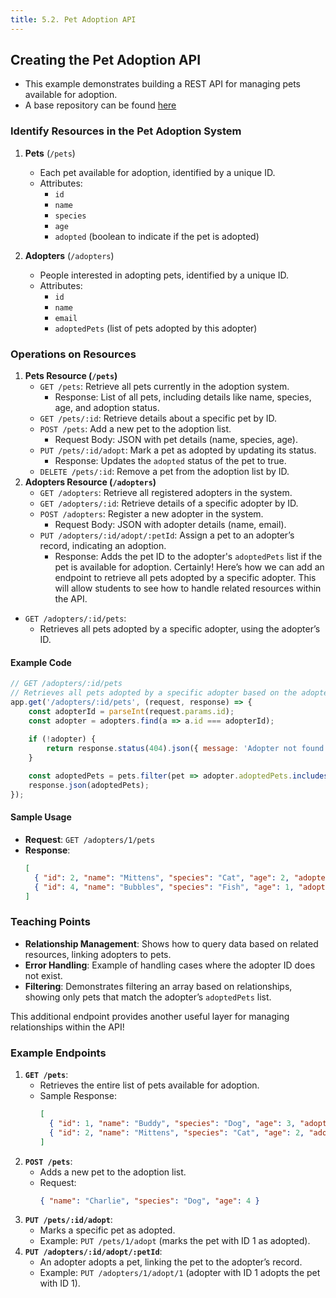 ```yaml
---
title: 5.2. Pet Adoption API
---
```


## Creating the Pet Adoption API
- This example demonstrates building a REST API for managing pets available for adoption.
- A base repository can be found [here](https://github.com/menglishca/rest-api-examples/tree/main)

### Identify Resources in the Pet Adoption System

1. **Pets** (`/pets`)
   - Each pet available for adoption, identified by a unique ID.
   - Attributes:
     - `id`
     - `name`
     - `species`
     - `age`
     - `adopted` (boolean to indicate if the pet is adopted)

2. **Adopters** (`/adopters`)
   - People interested in adopting pets, identified by a unique ID.
   - Attributes:
     - `id`
     - `name`
     - `email`
     - `adoptedPets` (list of pets adopted by this adopter)

### Operations on Resources

1. **Pets Resource (`/pets`)**
   - `GET /pets`: Retrieve all pets currently in the adoption system.
     - Response: List of all pets, including details like name, species, age, and adoption status.
   - `GET /pets/:id`: Retrieve details about a specific pet by ID.
   - `POST /pets`: Add a new pet to the adoption list.
     - Request Body: JSON with pet details (name, species, age).
   - `PUT /pets/:id/adopt`: Mark a pet as adopted by updating its status.
     - Response: Updates the `adopted` status of the pet to true.
   - `DELETE /pets/:id`: Remove a pet from the adoption list by ID.
2. **Adopters Resource (`/adopters`)**
   - `GET /adopters`: Retrieve all registered adopters in the system.
   - `GET /adopters/:id`: Retrieve details of a specific adopter by ID.
   - `POST /adopters`: Register a new adopter in the system.
     - Request Body: JSON with adopter details (name, email).
   - `PUT /adopters/:id/adopt/:petId`: Assign a pet to an adopter’s record, indicating an adoption.
     - Response: Adds the pet ID to the adopter's `adoptedPets` list if the pet is available for adoption.
     Certainly! Here’s how we can add an endpoint to retrieve all pets adopted by a specific adopter. This will allow students to see how to handle related resources within the API.
- `GET /adopters/:id/pets`:
   - Retrieves all pets adopted by a specific adopter, using the adopter’s ID.

#### Example Code
```javascript
// GET /adopters/:id/pets
// Retrieves all pets adopted by a specific adopter based on the adopter's ID
app.get('/adopters/:id/pets', (request, response) => {
    const adopterId = parseInt(request.params.id);
    const adopter = adopters.find(a => a.id === adopterId);
    
    if (!adopter) {
        return response.status(404).json({ message: 'Adopter not found' });
    }

    const adoptedPets = pets.filter(pet => adopter.adoptedPets.includes(pet.id));
    response.json(adoptedPets);
});
```

#### Sample Usage
- **Request**: `GET /adopters/1/pets`
- **Response**:
  ```json
  [
    { "id": 2, "name": "Mittens", "species": "Cat", "age": 2, "adopted": true },
    { "id": 4, "name": "Bubbles", "species": "Fish", "age": 1, "adopted": true }
  ]
  ```

### Teaching Points
- **Relationship Management**: Shows how to query data based on related resources, linking adopters to pets.
- **Error Handling**: Example of handling cases where the adopter ID does not exist.
- **Filtering**: Demonstrates filtering an array based on relationships, showing only pets that match the adopter’s `adoptedPets` list.

This additional endpoint provides another useful layer for managing relationships within the API!

### Example Endpoints
1. **`GET /pets`**:
   - Retrieves the entire list of pets available for adoption.
   - Sample Response:
     ```json
     [
       { "id": 1, "name": "Buddy", "species": "Dog", "age": 3, "adopted": false },
       { "id": 2, "name": "Mittens", "species": "Cat", "age": 2, "adopted": true }
     ]
     ```
2. **`POST /pets`**:
   - Adds a new pet to the adoption list.
   - Request:
     ```json
     { "name": "Charlie", "species": "Dog", "age": 4 }
     ```
3. **`PUT /pets/:id/adopt`**:
   - Marks a specific pet as adopted.
   - Example: `PUT /pets/1/adopt` (marks the pet with ID 1 as adopted).
4. **`PUT /adopters/:id/adopt/:petId`**:
   - An adopter adopts a pet, linking the pet to the adopter’s record.
   - Example: `PUT /adopters/1/adopt/1` (adopter with ID 1 adopts the pet with ID 1).
